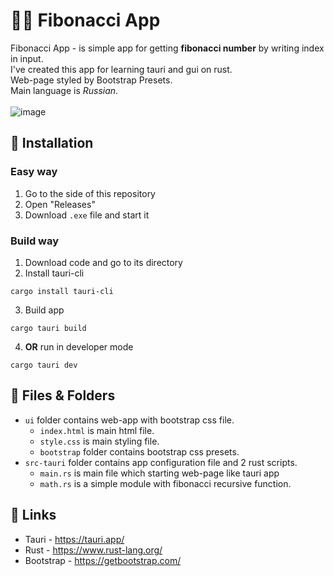 # 😵‍💫 Fibonacci App
Fibonacci App - is simple app for getting **fibonacci number** by writing index in input.</br>
I've created this app for learning tauri and gui on rust.<br/>
Web-page styled by Bootstrap Presets.<br/>
Main language is _Russian_.<br/><br/>
![image](https://github.com/mealet/fibonacci-app/assets/110933288/6279ca48-a1c0-4096-9512-de07da30bd1c)

## 👀 Installation
### Easy way
1. Go to the side of this repository
2. Open "Releases"
3. Download `.exe` file and start it

### Build way
1. Download code and go to its directory
2. Install tauri-cli
```
cargo install tauri-cli
```
3. Build app
```
cargo tauri build
```
4. **OR** run in developer mode
```
cargo tauri dev
```

## 🧐 Files & Folders
- `ui` folder contains web-app with bootstrap css file. <br/>
  - `index.html` is main html file.
  - `style.css` is main styling file.
  - `bootstrap` folder contains bootstrap css presets.
- `src-tauri` folder contains app configuration file and 2 rust scripts.
  - `main.rs` is main file which starting web-page like tauri app
  - `math.rs` is a simple module with fibonacci recursive function.

## 🔗 Links
- Tauri - https://tauri.app/
- Rust - https://www.rust-lang.org/
- Bootstrap - https://getbootstrap.com/
